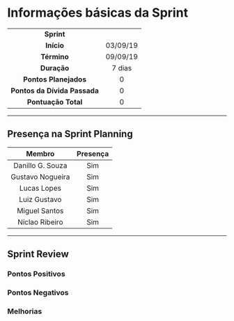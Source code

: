 # Informações básicas da Sprint
|||
|:---:|:---:|
|**Sprint**||
|**Início**|03/09/19|
|**Término**|09/09/19|
|**Duração**|7 dias|
|**Pontos Planejados**|0|
|**Pontos da Dívida Passada**|0|
|**Pontuação Total**|0|

---

## Presença na Sprint Planning

|Membro|Presença|
|:---:|:---:|
|Danillo G. Souza|Sim|
|Gustavo Nogueira|Sim|
|Lucas Lopes|Sim|
|Luiz Gustavo|Sim|
|Miguel Santos|Sim|
|Níclao Ribeiro|Sim|

---
## Sprint Review
### Pontos Positivos

### Pontos Negativos

### Melhorias

